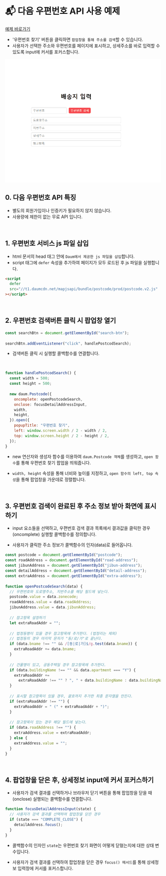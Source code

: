 # 📬 다음 우편번호 API 사용 예제

<a href="https://rigood.github.io/TIL-js/postcode/postcode.html" target="_blank">예제 바로가기</a>

- '우편번호 찾기' 버튼을 클릭하면 `팝업창을 통해 주소를 검색`할 수 있습니다.
- 사용자가 선택한 주소와 우편번호를 페이지에 표시하고, 상세주소를 바로 입력할 수 있도록 input에 커서를 포커스합니다.

<img src="preview.gif"  />

<br>

## 0. 다음 우편번호 API 특징

- 별도의 회원가입이나 인증키가 필요하지 않지 않습니다.
- 사용량에 제한이 없는 무료 API 입니다.

<br>

## 1. 우편번호 서비스 js 파일 삽입

- html 문서의 head 태그 안에 `Daum에서 제공한 js 파일을 삽입`합니다.
- script 태그에 `defer` 속성을 추가하여 페이지가 모두 로드된 후 js 파일을 실행합니다.

```html
<script
  defer
  src="//t1.daumcdn.net/mapjsapi/bundle/postcode/prod/postcode.v2.js"
></script>
```

<br>

## 2. 우편번호 검색버튼 클릭 시 팝업창 열기

```js
const searchBtn = document.getElementById("search-btn");

searchBtn.addEventListener("click", handlePostcodSearch);
```

- 검색버튼 클릭 시 실행할 콜백함수를 연결합니다.

<br>

```js
function handlePostcodSearch() {
  const width = 500;
  const height = 500;

  new daum.Postcode({
    oncomplete: openPostcodeSearch,
    onclose: focusDetailAddressInput,
    width,
    height,
  }).open({
    popupTitle: "우편번호 찾기",
    left: window.screen.width / 2 - width / 2,
    top: window.screen.height / 2 - height / 2,
  });
}
```

- new 연산자와 생성자 함수를 이용하여 `daum.Postcode 객체`를 생성하고, `open 함수`를 통해 우편번호 찾기 팝업을 띄워줍니다.

- `width, height` 속성을 통해 너비와 높이를 지정하고, `open 함수의 left, top 속성`을 통해 팝업창을 가운데로 정렬합니다.

<br>

## 3. 우편번호 검색이 완료된 후 주소 정보 받아 화면에 표시하기

- input 요소들을 선택하고, 우편번호 검색 결과 목록에서 결과값을 클릭한 경우(oncomplete) 실행할 콜백함수를 정의합니다.

- 사용자가 클릭한 주소 정보가 콜백함수의 인자(data)로 들어옵니다.

```js
const postcode = document.getElementById("postcode");
const roadAddress = document.getElementById("road-address");
const jibunAddress = document.getElementById("jibun-address");
const detailAddress = document.getElementById("detail-address");
const extraAddress = document.getElementById("extra-address");

function openPostcodeSearch(data) {
  // 우편번호와 도로명주소, 지번주소를 해당 필드에 넣는다.
  postcode.value = data.zonecode;
  roadAddress.value = data.roadAddress;
  jibunAddress.value = data.jibunAddress;

  // 참고항목 설정하기
  let extraRoadAddr = "";

  // 법정동명이 있을 경우 참고항목에 추가한다. (법정리는 제외)
  // 법정동의 경우 마지막 문자가 "동/로/가"로 끝난다.
  if (data.bname !== "" && /[동|로|가]$/g.test(data.bname)) {
    extraRoadAddr += data.bname;
  }

  // 건물명이 있고, 공동주택일 경우 참고항목에 추가한다.
  if (data.buildingName !== "" && data.apartment === "Y") {
    extraRoadAddr +=
      extraRoadAddr !== "" ? ", " + data.buildingName : data.buildingName;
  }

  // 표시할 참고항목이 있을 경우, 괄호까지 추가한 최종 문자열을 만든다.
  if (extraRoadAddr !== "") {
    extraRoadAddr = " (" + extraRoadAddr + ")";
  }

  // 참고항목이 있는 경우 해당 필드에 넣는다.
  if (data.roadAddress !== "") {
    extraAddress.value = extraRoadAddr;
  } else {
    extraAddress.value = "";
  }
}
```

<br>

## 4. 팝업창을 닫은 후, 상세정보 input에 커서 포커스하기

- 사용자가 검색 결과를 선택하거나 브라우저 닫기 버튼을 통해 팝업창을 닫을 때(onclose) 실행되는 콜백함수를 연결합니다.

```js
function focusDetailAddressInput(state) {
  // 사용자가 검색 결과를 선택하여 팝업창을 닫은 경우
  if (state === "COMPLETE_CLOSE") {
    detailAddress.focus();
  }
}
```

- 콜백함수의 인자인 `state`는 우편번호 찾기 화면이 어떻게 닫혔는지에 대한 상태 변수입니다.

- 사용자가 검색 결과를 선택하여 팝업창을 닫은 경우 `focus() 메서드`를 통해 상세정보 입력창에 커서를 포커스합니다.
